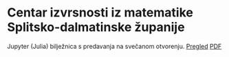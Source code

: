 # Centar izvrsnosti iz matematike Splitsko-dalmatinske županije

Jupyter (Julia) bilježnica s predavanja na svečanom otvorenju.
[Pregled](https://nbviewer.jupyter.org/github/ivanslapnicar/Centar-izvrsnosti/blob/master/src/Novo_doba.ipynb)
[PDF](src/Novo_doba.pdf)
